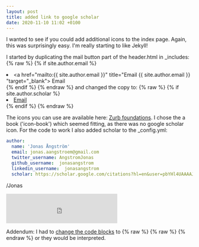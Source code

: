 ```yaml
---
layout: post
title: added link to google scholar
date: 2020-11-10 11:02 +0100
---
```

I wanted to see if you could add additional icons to the index page. Again, this was surprisingly easy.
I'm really starting to like Jekyll!

I started by duplicating the mail button part of the header.html in _includes:
{% raw %}
	{% if site.author.email %}
        <!-- Email -->
        <li class="navigation__item">
            <a href="mailto:{{ site.author.email }}" title="Email {{ site.author.email }}
			"target="_blank">
            	<i class="icon icon-mail"></i>
            	<span class="label">Email</span>
            </a>
        </li>
	{% endif %}
{% endraw %}
and changed the copy to:
{% raw %}
    {% if site.author.scholar %}
        <!-- Scholar -->
        <li class="navigation__item">
            <a href="{{ site.author.scholar }}" title="{{ site.author.name }} on Google Scholar"
			target="_blank">
            	<i class="icon icon-book"></i>
            	<span class="label">Email</span>
            </a>
        </li>
    {% endif %}
{% endraw %}

The icons you can use are available here:
[Zurb foundations]("https://zurb.com/playground/foundation-icon-fonts-3").
I chose the a book ('icon-book') which seemed fitting, as there was no google scholar icon. For the code to work I also
added scholar to the _config.yml:

```yml
author:
  name: 'Jonas Ångström'
  email: jonas.aangstroem@gmail.com
  twitter_username: AngstromJonas
  github_username:  jonasangstrom
  linkedin_username:  jonasangstrom
  scholar: https://scholar.google.com/citations?hl=en&user=pbYHl4UAAAAJ
```

/Jonas

<iframe src="https://open.spotify.com/embed/track/4tljE9gIKxc5s0Z0VV90VN" width="300" height="80" frameborder="0" allowtransparency="true" allow="encrypted-media"></iframe>

Addendum: I had to [change the code blocks](https://rachelmad.github.io/entries/2016/11/06/code-in-jekyll) to {% raw %} {% raw %} {% endraw %} or they would be interpreted.